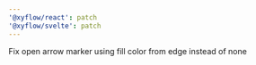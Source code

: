 ```yaml
---
'@xyflow/react': patch
'@xyflow/svelte': patch
---
```


Fix open arrow marker using fill color from edge instead of none
